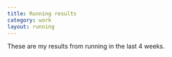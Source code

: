 ```yaml
---
title: Running results
category: work
layout: running
---
```


These are my results from running in the last 4 weeks.
